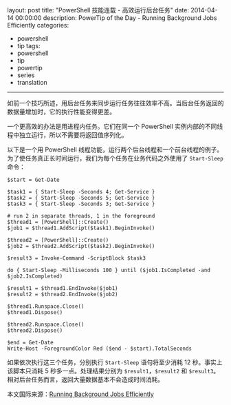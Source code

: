 ﻿layout: post
title: "PowerShell 技能连载 - 高效运行后台任务"
date: 2014-04-14 00:00:00
description: PowerTip of the Day - Running Background Jobs Efficiently
categories:
- powershell
- tip
tags:
- powershell
- tip
- powertip
- series
- translation
---
如前一个技巧所述，用后台任务来同步运行任务往往效率不高。当后台任务返回的数据量增加时，它的执行性能变得更差。

一个更高效的办法是用进程内任务。它们在同一个 PowerShell 实例内部的不同线程中独立运行，所以不需要将返回值序列化。

以下是一个用 PowerShell 线程功能，运行两个后台线程和一个前台线程的例子。为了使任务真正长时间运行，我们为每个任务在业务代码之外使用了 `Start-Sleep` 命令：

    $start = Get-Date
    
    $task1 = { Start-Sleep -Seconds 4; Get-Service }
    $task2 = { Start-Sleep -Seconds 5; Get-Service }
    $task3 = { Start-Sleep -Seconds 3; Get-Service }
    
    # run 2 in separate threads, 1 in the foreground
    $thread1 = [PowerShell]::Create()
    $job1 = $thread1.AddScript($task1).BeginInvoke()
    
    $thread2 = [PowerShell]::Create()
    $job2 = $thread2.AddScript($task2).BeginInvoke()
      
    $result3 = Invoke-Command -ScriptBlock $task3
    
    do { Start-Sleep -Milliseconds 100 } until ($job1.IsCompleted -and $job2.IsCompleted)
    
    $result1 = $thread1.EndInvoke($job1)
    $result2 = $thread2.EndInvoke($job2)
    
    $thread1.Runspace.Close()
    $thread1.Dispose()
    
    $thread2.Runspace.Close()
    $thread2.Dispose()
    
    $end = Get-Date
    Write-Host -ForegroundColor Red ($end - $start).TotalSeconds
    
如果依次执行这三个任务，分别执行 `Start-Sleep` 语句将至少消耗 12 秒。事实上该脚本只消耗 5 秒多一点。处理结果分别为 `$result1`，`$result2` 和 `$result3`。相对后台任务而言，返回大量数据基本不会造成时间消耗。

<!--more-->
本文国际来源：[Running Background Jobs Efficiently](http://community.idera.com/powershell/powertips/b/tips/posts/running-background-jobs-efficiently)
